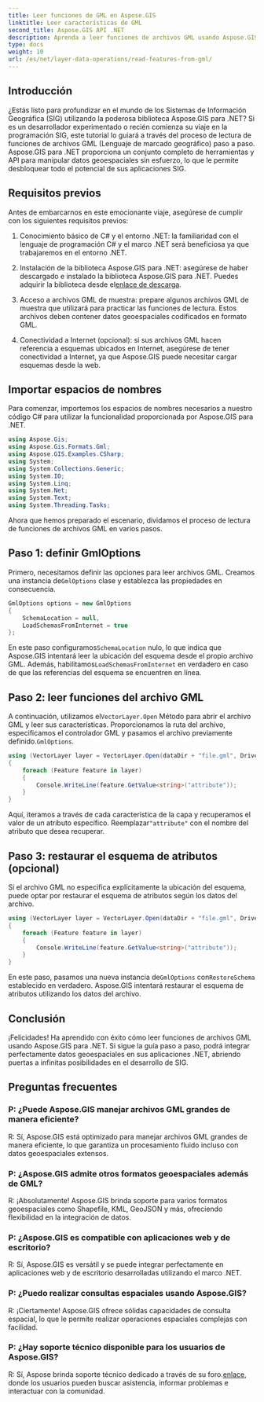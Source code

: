 ```yaml
---
title: Leer funciones de GML en Aspose.GIS
linktitle: Leer características de GML
second_title: Aspose.GIS API .NET
description: Aprenda a leer funciones de archivos GML usando Aspose.GIS para .NET. Un tutorial completo para desarrolladores SIG.
type: docs
weight: 10
url: /es/net/layer-data-operations/read-features-from-gml/
---
```

## Introducción

¿Estás listo para profundizar en el mundo de los Sistemas de Información Geográfica (SIG) utilizando la poderosa biblioteca Aspose.GIS para .NET? Si es un desarrollador experimentado o recién comienza su viaje en la programación SIG, este tutorial lo guiará a través del proceso de lectura de funciones de archivos GML (Lenguaje de marcado geográfico) paso a paso. Aspose.GIS para .NET proporciona un conjunto completo de herramientas y API para manipular datos geoespaciales sin esfuerzo, lo que le permite desbloquear todo el potencial de sus aplicaciones SIG.

## Requisitos previos

Antes de embarcarnos en este emocionante viaje, asegúrese de cumplir con los siguientes requisitos previos:

1. Conocimiento básico de C# y el entorno .NET: la familiaridad con el lenguaje de programación C# y el marco .NET será beneficiosa ya que trabajaremos en el entorno .NET.

2. Instalación de la biblioteca Aspose.GIS para .NET: asegúrese de haber descargado e instalado la biblioteca Aspose.GIS para .NET. Puedes adquirir la biblioteca desde el[enlace de descarga](https://releases.aspose.com/gis/net/).

3. Acceso a archivos GML de muestra: prepare algunos archivos GML de muestra que utilizará para practicar las funciones de lectura. Estos archivos deben contener datos geoespaciales codificados en formato GML.

4. Conectividad a Internet (opcional): si sus archivos GML hacen referencia a esquemas ubicados en Internet, asegúrese de tener conectividad a Internet, ya que Aspose.GIS puede necesitar cargar esquemas desde la web.

## Importar espacios de nombres

Para comenzar, importemos los espacios de nombres necesarios a nuestro código C# para utilizar la funcionalidad proporcionada por Aspose.GIS para .NET.

```csharp
using Aspose.Gis;
using Aspose.Gis.Formats.Gml;
using Aspose.GIS.Examples.CSharp;
using System;
using System.Collections.Generic;
using System.IO;
using System.Linq;
using System.Net;
using System.Text;
using System.Threading.Tasks;
```

Ahora que hemos preparado el escenario, dividamos el proceso de lectura de funciones de archivos GML en varios pasos.

## Paso 1: definir GmlOptions

 Primero, necesitamos definir las opciones para leer archivos GML. Creamos una instancia de`GmlOptions` clase y establezca las propiedades en consecuencia.

```csharp
GmlOptions options = new GmlOptions
{
    SchemaLocation = null,
    LoadSchemasFromInternet = true
};
```

 En este paso configuramos`SchemaLocation` nulo, lo que indica que Aspose.GIS intentará leer la ubicación del esquema desde el propio archivo GML. Además, habilitamos`LoadSchemasFromInternet` en verdadero en caso de que las referencias del esquema se encuentren en línea.

## Paso 2: leer funciones del archivo GML

 A continuación, utilizamos el`VectorLayer.Open` Método para abrir el archivo GML y leer sus características. Proporcionamos la ruta del archivo, especificamos el controlador GML y pasamos el archivo previamente definido.`GmlOptions`.

```csharp
using (VectorLayer layer = VectorLayer.Open(dataDir + "file.gml", Drivers.Gml, options))
{
    foreach (Feature feature in layer)
    {
        Console.WriteLine(feature.GetValue<string>("attribute"));
    }
}
```

 Aquí, iteramos a través de cada característica de la capa y recuperamos el valor de un atributo específico. Reemplazar`"attribute"` con el nombre del atributo que desea recuperar.

## Paso 3: restaurar el esquema de atributos (opcional)

Si el archivo GML no especifica explícitamente la ubicación del esquema, puede optar por restaurar el esquema de atributos según los datos del archivo.

```csharp
using (VectorLayer layer = VectorLayer.Open(dataDir + "file.gml", Drivers.Gml, new GmlOptions(){RestoreSchema = true}))
{
    foreach (Feature feature in layer)
    {
        Console.WriteLine(feature.GetValue<string>("attribute"));
    }
}
```

 En este paso, pasamos una nueva instancia de`GmlOptions` con`RestoreSchema` establecido en verdadero. Aspose.GIS intentará restaurar el esquema de atributos utilizando los datos del archivo.

## Conclusión

¡Felicidades! Ha aprendido con éxito cómo leer funciones de archivos GML usando Aspose.GIS para .NET. Si sigue la guía paso a paso, podrá integrar perfectamente datos geoespaciales en sus aplicaciones .NET, abriendo puertas a infinitas posibilidades en el desarrollo de SIG.

## Preguntas frecuentes

### P: ¿Puede Aspose.GIS manejar archivos GML grandes de manera eficiente?

R: Sí, Aspose.GIS está optimizado para manejar archivos GML grandes de manera eficiente, lo que garantiza un procesamiento fluido incluso con datos geoespaciales extensos.

### P: ¿Aspose.GIS admite otros formatos geoespaciales además de GML?

R: ¡Absolutamente! Aspose.GIS brinda soporte para varios formatos geoespaciales como Shapefile, KML, GeoJSON y más, ofreciendo flexibilidad en la integración de datos.

### P: ¿Aspose.GIS es compatible con aplicaciones web y de escritorio?

R: Sí, Aspose.GIS es versátil y se puede integrar perfectamente en aplicaciones web y de escritorio desarrolladas utilizando el marco .NET.

### P: ¿Puedo realizar consultas espaciales usando Aspose.GIS?

R: ¡Ciertamente! Aspose.GIS ofrece sólidas capacidades de consulta espacial, lo que le permite realizar operaciones espaciales complejas con facilidad.

### P: ¿Hay soporte técnico disponible para los usuarios de Aspose.GIS?

 R: Sí, Aspose brinda soporte técnico dedicado a través de su foro.[enlace]( https://forum.aspose.com/c/gis/33), donde los usuarios pueden buscar asistencia, informar problemas e interactuar con la comunidad.